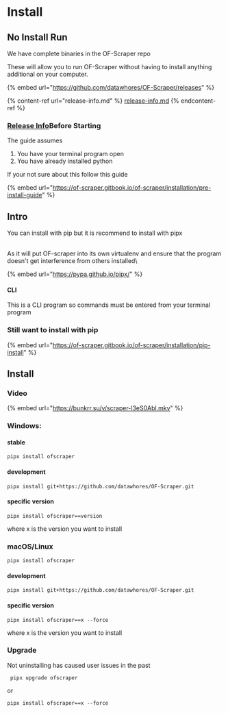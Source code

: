# Install

## No Install Run

We have complete binaries in the OF-Scraper repo

These will allow you to run OF-Scraper without having to install anything additional on your computer.&#x20;

{% embed url="https://github.com/datawhores/OF-Scraper/releases" %}

{% content-ref url="release-info.md" %}
[release-info.md](release-info.md)
{% endcontent-ref %}



### [Release Info](https://app.gitbook.com/o/KULkvbsBAkF5q8PRvd1h/s/OlkVHnCqS3EnmDo4hGKm/\~/changes/112/installation/release-info)Before Starting

The guide assumes&#x20;

1. You have your terminal program open&#x20;
2. You have already installed python&#x20;

If your not sure about this follow this guide

{% embed url="https://of-scraper.gitbook.io/of-scraper/installation/pre-install-guide" %}

##

## Intro

You can install with pip but it is recommend to install with pipx

\
As it will put OF-scraper into its own virtualenv and ensure that the program doesn't get interference from others installed\


{% embed url="https://pypa.github.io/pipx/" %}

#### CLI

This is a CLI program so commands must be entered from your terminal program

### Still want to install with pip

{% embed url="https://of-scraper.gitbook.io/of-scraper/installation/pip-install" %}

## Install

### Video

{% embed url="https://bunkrr.su/v/scraper-l3eS0Abl.mkv" %}

### Windows:

#### stable

```
pipx install ofscraper
```

#### development

```
pipx install git+https://github.com/datawhores/OF-Scraper.git 
```

#### specific version

```
pipx install ofscraper==version
```

where x is the version you want to install

### macOS/Linux

```
pipx install ofscraper
```

#### development



```
pipx install git+https://github.com/datawhores/OF-Scraper.git 
```

#### specific version

```
pipx install ofscraper==x --force
```

where x is the version you want to install

### Upgrade

Not uninstalling has caused user issues in the past

```
 pipx upgrade ofscraper
```

or

```
pipx install ofscraper==x --force
```
